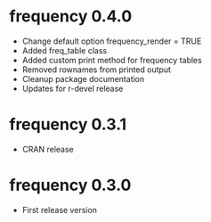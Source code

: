 # frequency 0.4.0 

* Change default option frequency_render = TRUE
* Added freq_table class
* Added custom print method for frequency tables
* Removed rownames from printed output
* Cleanup package documentation 
* Updates for r-devel release

# frequency 0.3.1

* CRAN release

# frequency 0.3.0

* First release version
